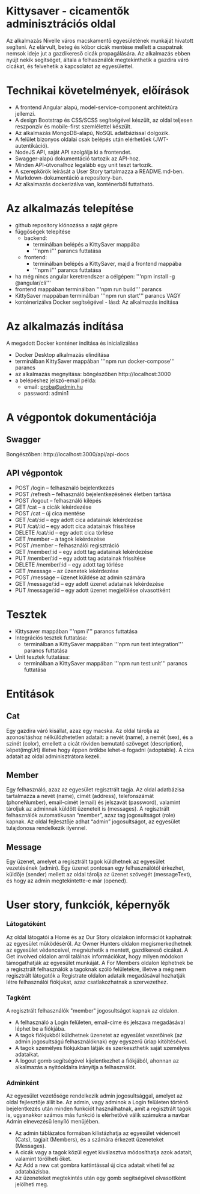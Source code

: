 # Kittysaver - cicamentők adminisztrációs oldal

Az alkalmazás Nivelle város macskamentő egyesületének munkáját hivatott segíteni. Az elárvult, beteg és kóbor cicák mentése mellett a csapatnak nemsok ideje jut a gazdikereső cicák propagálására. Az alkalmazás ebben nyújt nekik segítséget, általa a felhasználók megtekinthetik a gazdira váró cicákat, és felvehetik a kapcsolatot az egyesülettel.


# Technikai követelmények, előírások
- A frontend Angular alapú, model-service-component architektúra jellemzi.
- A design Bootstrap és CSS/SCSS segítségével készült, az oldal teljesen reszponzív és mobile-first szemlélettel készült. 
- Az alkalmazás MongoDB-alapú, NoSQL adatbázissal dolgozik.
- A felület bizonyos oldalai csak belépés után elérhetőek (JWT-autentikáció).
- NodeJS API, saját API szolgálja ki a frontendet.
- Swagger-alapú dokumentáció tartozik az API-hoz.
- Minden API-útvonalhoz legalább egy unit teszt tartozik.
- A szerepkörök leírását a User Story tartalmazza a README.md-ben.
- Markdown-dokumentáció a repository-ban.
- Az alkalmazás dockerizálva van, konténerből futtatható.


# Az alkalmazás telepítése
- github repository klónozása a saját gépre
- függőségek telepítése
    * backend: 
        * terminálban belépés a KittySaver mappába
        * '''npm i''' parancs futtatása
    * frontend:
        * terminálban belépés a KittySaver, majd a frontend mappába
        * '''npm i''' parancs futtatása
- ha még nincs angular keretrendszer a célgépen: '''npm install -g @angular/cli''' 
- frontend mappában terminálban '''npm run build''' parancs
- KittySaver mappában terminálban '''npm run start''' parancs
VAGY
- konténerizálva Docker segítségével - lásd: Az alkalmazás indítása


# Az alkalmazás indítása
A megadott Docker konténer indítása és inicializálása
- Docker Desktop alkalmazás elindítása
- terminálban KittySaver mappában '''npm run docker-compose''' parancs
- az alkalmazás megnyitása: böngészőben http://localhost:3000
- a belépéshez jelszó-email példa:
    * email: proba@admin.hu
    * password: admin1


# A végpontok dokumentációja
## Swagger
Bongészőben: http://localhost:3000/api/api-docs

## API végpontok
- POST /login – felhasználó bejelentkezés
- POST /refresh – felhasználó bejelentkezésének életben tartása
- POST /logout – felhasználó kilépés
- GET /cat – a cicák lekérdezése
- POST /cat – új cica mentése
- GET /cat/:id – egy adott cica adatainak lekérdezése
- PUT /cat/:id – egy adott cica adatainak frissítése
- DELETE /cat/:id – egy adott cica törlése
- GET /member – a tagok lekérdezése
- POST /member – felhasználói regisztráció
- GET /member/:id – egy adott tag adatainak lekérdezése
- PUT /member/:id – egy adott tag adatainak frissítése
- DELETE /member/:id – egy adott tag törlése
- GET /message – az üzenetek lekérdezése
- POST /message – üzenet küldése az admin számára
- GET /message/:id – egy adott üzenet adatainak lekérdezése
- PUT /message/:id – egy adott üzenet megjelölése olvasottként


# Tesztek
- Kittysaver mappában '''npm i''' parancs futtatása
- Integrációs tesztek futtatása:
    * terminálban a KittySaver mappában '''npm run test:integration''' parancs futtatása
- Unit tesztek futtatása:
    * terminálban a KittySaver mappában '''npm run test:unit''' parancs futtatása


# Entitások

## Cat

Egy gazdira váró kisállat, azaz egy macska. Az oldal tárolja az azonosításhoz nélkülözhetetlen adatait: a nevét (name), a nemét (sex), és a színét (color), emellett a cicát röviden bemutató szöveget (description), képet(imgUrl) illetve hogy éppen örökbe lehet-e fogadni (adoptable). A cica adatait az oldal adminisztrátora kezeli.

## Member

Egy felhasználó, azaz az egyesület regisztrált tagja. Az oldal adatbázisa tartalmazza a nevét (name), címét (address), telefonszámát (phoneNumber), email-címét (email) és jelszavát (password), valamint tároljuk az adminnak küldött üzeneteit is (messages). A regisztrált felhasználók automatikusan “member”, azaz tag jogosultságot (role) kapnak. Az oldal fejlesztője adhat “admin” jogosultságot, az egyesület tulajdonosa rendelkezik ilyennel.

## Message

Egy üzenet, amelyet a regisztrált tagok küldhetnek az egyesület vezetésének (admin). Egy üzenet pontosan egy felhasználótól érkezhet, küldője (sender) mellett az oldal tárolja az üzenet szövegét (messageText), és hogy az admin megtekintette-e már (opened).


# User story, funkciók, képernyők

### Látogatóként
Az oldal látogatói a Home és az Our Story oldalakon információt kaphatnak az egyesület működéséről. Az Owner Hunters oldalon megismerkedhetnek az egyesület védenceivel, megnézhetik a mentett, gazdikereső cicákat. A Get involved oldalon arról találnak információkat, hogy milyen módokon támogathatják az egyesület munkáját. A For Members oldalon léphetnek be a regisztrált felhasználók a tagoknak szóló felületekre, illetve a még nem regisztrált látogatók a Registrate oldalon adataik megadásával hozhatják létre felhasználói fiókjukat, azaz csatlakozhatnak a szervezethez.

### Tagként
A regisztrált felhasználók "member" jogosultságot kapnak az oldalon.
- A felhasználó a Login felületen, email-címe és jelszava megadásával léphet be a fiókjába.
- A tagok fiókjukból küldhetnek üzenetet az egyesület vezetőinek (az admin jogosultságú felhasználóknak) egy egyszerű űrlap kitöltésével.
- A tagok személyes fiókjukban látják és szerkeszthetik saját személyes adataikat.
- A logout gomb segítségével kijelentkezhet a fiókjából, ahonnan az alkalmazás a nyitóoldalra irányítja a felhasználót.

### Adminként
Az egyesület vezetősége rendelkezik admin jogosultsággal, amelyet az oldal fejlesztője állít be. Az admin, vagy adminok a Login felületen történő bejelentkezés után minden funkciót használhatnak, amit a regisztrált tagok is, ugyanakkor számos más funkció is elérhetővé válik számukra a navbar Admin elnevezésű lenyíló menüjében.
- Az admin táblázatos formában kilistázhatja az egyesület védenceit (Cats), tagjait (Members), és a számára érkezett üzeneteket (Messages).
- A cicák vagy a tagok közül egyet kiválasztva módosíthatja azok adatait, valamint törölheti őket.
- Az Add a new cat gombra kattintással új cica adatait viheti fel az adatabázisba.
- Az üzeneteket megtekintés után egy gomb segítségével olvasottként jelölheti meg.
